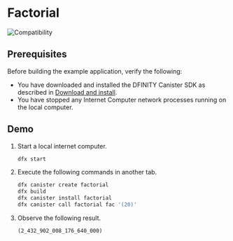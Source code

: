 # Factorial

![Compatibility](https://img.shields.io/badge/compatibility-0.6.20-blue)

## Prerequisites

Before building the example application, verify the following:

* You have downloaded and installed the DFINITY Canister SDK as described in [Download and install](https://sdk.dfinity.org/docs/quickstart/quickstart.html#download-and-install).
* You have stopped any Internet Computer network processes running on the local computer.

## Demo

1. Start a local internet computer.

   ```bash
   dfx start
   ```

1. Execute the following commands in another tab.

   ```bash
   dfx canister create factorial
   dfx build
   dfx canister install factorial
   dfx canister call factorial fac '(20)'
   ```

1. Observe the following result.

   ```
   (2_432_902_008_176_640_000)
   ```
